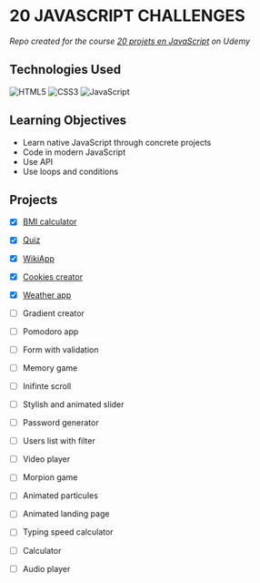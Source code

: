 # 20 JAVASCRIPT CHALLENGES

_Repo created for the course [20 projets en JavaScript](https://www.udemy.com/course/20-projets-en-javascript/) on Udemy_

## Technologies Used

![HTML5](https://img.shields.io/badge/html5-%23E34F26.svg?style=for-the-badge&logo=html5&logoColor=white)
![CSS3](https://img.shields.io/badge/css3-%231572B6.svg?style=for-the-badge&logo=css3&logoColor=white)
![JavaScript](https://img.shields.io/badge/javascript-%23323330.svg?style=for-the-badge&logo=javascript&logoColor=%23F7DF1E)

## Learning Objectives

- Learn native JavaScript through concrete projects
- Code in modern JavaScript
- Use API
- Use loops and conditions

## Projects

- [x] [BMI calculator](/1.%20IMC/)
- [x] [Quiz](/2.%20Quizz/)
- [x] [WikiApp](/3.%20WikiApp/)
- [x] [Cookies creator](/4.%20Cookies/)
- [x] [Weather app](/5.%20WeatherApp/)
- [ ] Gradient creator
- [ ] Pomodoro app
- [ ] Form with validation
- [ ] Memory game
- [ ] Inifinte scroll
- [ ] Stylish and animated slider
- [ ] Password generator
- [ ] Users list with filter
- [ ] Video player
- [ ] Morpion game
- [ ] Animated particules
- [ ] Animated landing page
- [ ] Typing speed calculator
- [ ] Calculator
- [ ] Audio player

